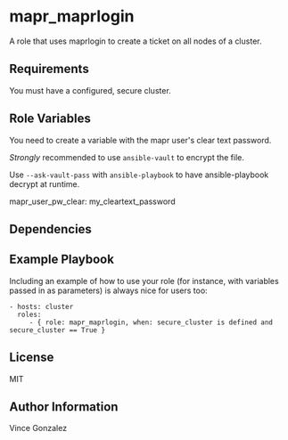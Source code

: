 mapr_maprlogin
=========

A role that uses maprlogin to create a ticket on all nodes of a cluster.

Requirements
------------

You must have a configured, secure cluster.

Role Variables
--------------

You need to create a variable with the mapr user's clear text password. 

_Strongly_ recommended to use `ansible-vault` to encrypt the file. 

Use `--ask-vault-pass` with `ansible-playbook` to have ansible-playbook decrypt at runtime.

  mapr_user_pw_clear: my_cleartext_password

Dependencies
------------


Example Playbook
----------------

Including an example of how to use your role (for instance, with variables passed in as parameters) is always nice for users too:

    - hosts: cluster
      roles:
         - { role: mapr_maprlogin, when: secure_cluster is defined and secure_cluster == True }

License
-------

MIT

Author Information
------------------

Vince Gonzalez
